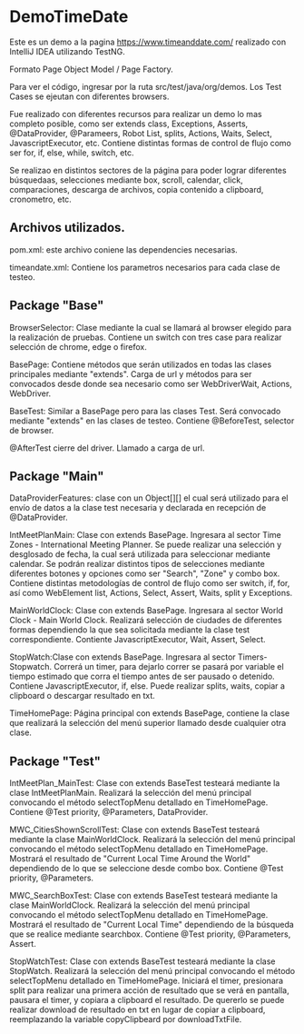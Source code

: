 # DemoTimeDate

Este es un demo a la pagina https://www.timeanddate.com/ realizado con IntelliJ IDEA utilizando TestNG.

Formato Page Object Model / Page Factory.

Para ver el código, ingresar por la ruta src/test/java/org/demos.
Los Test Cases se ejeutan con diferentes browsers.

Fue realizado con diferentes recursos para realizar un demo lo mas completo posible, como ser extends class, Exceptions, Asserts, @DataProvider, @Parameers, Robot List, splits, Actions, Waits, Select, JavascriptExecutor, etc.
Contiene distintas formas de control de flujo como ser for, if, else, while, switch, etc.

Se realizao en distintos sectores de la página para poder lograr diferentes búsquedaas, selecciones mediante box, scroll, calendar, click, comparaciones, descarga de archivos, copia contenido a clipboard, cronometro, etc.

Archivos utilizados.
-------------------
pom.xml: este archivo coniene las dependencies necesarias.

timeandate.xml: Contiene los parametros necesarios para cada clase de testeo.



Package "Base"
-------------

BrowserSelector: Clase mediante la cual se llamará al browser elegido para la realización de pruebas.
Contiene un switch con tres case para realizar selección de chrome, edge o firefox.


BasePage: Contiene métodos que serán utilizados en todas las clases principales mediante "extends".
Carga de url y métodos para ser convocados desde donde sea necesario como ser WebDriverWait, Actions, WebDriver.


BaseTest: Similar a BasePage pero para las clases Test.
Será convocado mediante "extends" en las clases de testeo.
Contiene @BeforeTest, selector de browser.

@AfterTest cierre del driver.
Llamado a carga de url.



Package "Main"
-------------

DataProviderFeatures: clase con un Object[][] el cual será utilizado para el envío de datos a la clase test necesaria y declarada en recepción de @DataProvider.
 
IntMeetPlanMain: Clase con extends BasePage. Ingresara al sector Time Zones - International Meeting Planner.
Se puede realizar una selección y desglosado de fecha, la cual será utilizada para seleccionar mediante calendar.
Se podrán realizar distintos tipos de selecciones mediante diferentes botones y opciones como ser "Search", "Zone" y combo box.
Contiene distintas metodologías de control de flujo como ser switch, if, for, así como WebElement list, Actions, Select, Assert, Waits, split y Exceptions.

MainWorldClock: Clase con extends BasePage. Ingresara al sector World Clock - Main World Clock.
Realizará selección de ciudades de diferentes formas dependiendo la que sea solicitada mediante la clase test correspondiente.
Contiente JavascriptExecutor, Wait, Assert, Select.

StopWatch:Clase con extends BasePage. Ingresara al sector Timers- Stopwatch.
Correrá un timer, para dejarlo correr se pasará por variable el tiempo estimado que corra el tiempo antes de ser pausado o detenido.
Contiene JavascriptExecutor, if, else.
Puede realizar splits, waits, copiar a clipboard o descargar resultado en txt.

TimeHomePage: Página principal con extends BasePage, contiene la clase que realizará la selección del menú superior llamado desde cualquier otra clase.



Package "Test"
--------------

IntMeetPlan_MainTest: Clase con extends BaseTest testeará mediante la clase IntMeetPlanMain.
Realizará la selección del menú principal convocando el método selectTopMenu detallado en TimeHomePage.
Contiene @Test priority, @Parameters, DataProvider.

MWC_CitiesShownScrollTest: Clase con extends BaseTest testeará mediante la clase MainWorldClock.
Realizará la selección del menú principal convocando el método selectTopMenu detallado en TimeHomePage.
Mostrará el resultado de "Current Local Time Around the World" dependiendo de lo que se seleccione desde combo box.
Contiene @Test priority, @Parameters.

MWC_SearchBoxTest: Clase con extends BaseTest testeará mediante la clase MainWorldClock.
Realizará la selección del menú principal convocando el método selectTopMenu detallado en TimeHomePage.
Mostrará el resultado de "Current Local Time" dependiendo de la búsqueda que se realice mediante searchbox.
Contiene @Test priority, @Parameters, Assert.

StopWatchTest: Clase con extends BaseTest testeará mediante la clase StopWatch.
Realizará la selección del menú principal convocando el método selectTopMenu detallado en TimeHomePage.
Iniciará el timer, presionara split para realizar una primera acción de resultado que se verá en pantalla, pausara el timer, y copiara a clipboard el resultado. 
De quererlo se puede realizar download de resultado en txt en lugar de copiar a clipboard, reemplazando la variable copyClipbeard por downloadTxtFile.

